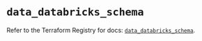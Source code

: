 # `data_databricks_schema`

Refer to the Terraform Registry for docs: [`data_databricks_schema`](https://registry.terraform.io/providers/databricks/databricks/1.75.0/docs/data-sources/schema).
